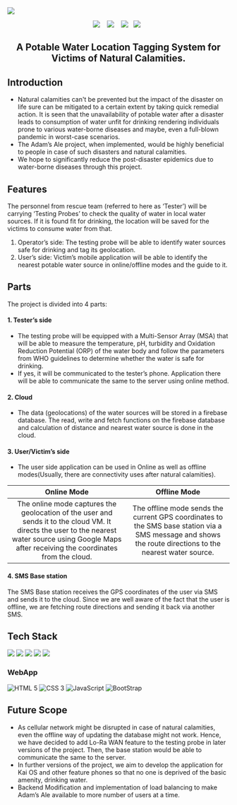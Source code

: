 <img src="https://github.com/IdealisticINTJ/Adam-Ale-WebApp/blob/main/banner.png">
<p align="center">
  <img src="https://img.shields.io/badge/arduino%20-%2343853D.svg?&style=for-the-badge&logo=arduino&logoColor=white" />&nbsp;&nbsp;&nbsp;
  <img src="https://img.shields.io/badge/firebase%20-%2300D9FF.svg?&style=for-the-badge&logo=firebase&logoColor=white" />&nbsp;&nbsp;&nbsp;
  <img src="https://img.shields.io/badge/flutter%20-%231572B6.svg?&style=for-the-badge&logo=flutter&logoColor=white" />&nbsp;&nbsp;
  <img src="https://img.shields.io/badge/microsft azure%20-%231572B6.svg?&style=for-the-badge&logo=azure&logoColor=white" />&nbsp;&nbsp;
</p>
<h2 align="center"><b><bold>A Potable Water Location Tagging System for Victims of Natural Calamities.</b></h3>



## Introduction 
- Natural calamities can't be prevented but the impact of the disaster on life sure can be mitigated to a certain extent by taking quick remedial action.  It is seen that the unavailability of potable water after a disaster leads to consumption of water unfit for drinking rendering individuals prone to various water-borne diseases and maybe, even a full-blown pandemic in worst-case scenarios.
- The Adam’s Ale project, when implemented, would be highly beneficial to people in case of such disasters and natural calamities.
- We hope to significantly reduce the post-disaster epidemics due to water-borne diseases through this project.

## Features
The personnel from rescue team (referred to here as ‘Tester’) will be carrying ‘Testing Probes’ to check the quality of water in local water sources. If it is found fit for drinking, the location will be saved for the victims to consume water from that.

1. Operator’s side: 
The testing probe will be able to identify water sources safe for drinking and tag its geolocation.
2. User’s side: 
Victim’s mobile application will be able to identify the nearest potable water source in online/offline modes and the guide to it.


## Parts
The project is divided into 4 parts:
#### 1. Tester’s side
- The testing probe will be equipped with a Multi-Sensor Array (MSA) that will be able to measure the temperature, pH, turbidity and Oxidation Reduction Potential (ORP) of the water body and follow the parameters from WHO guidelines to determine whether the water is safe for drinking.
- If yes, it will be communicated to the tester’s phone. Application there will be able to communicate the same to the server using online method. 
#### 2. Cloud
- The data (geolocations) of the water sources will be stored in a firebase database. The read, write and fetch functions on the firebase database and calculation of distance and nearest water source is done in the cloud.
#### 3. User/Victim’s side
- The user side application can be used in Online as well as offline modes(Usually, there are connectivity uses after natural calamities).

|  Online Mode                                         |                            Offline Mode      |                         
|:----------------------------------------------------:|:--------------------------------------------:|
| The online mode captures the geolocation of the user and sends it to the cloud VM. It directs the user to the nearest water source using Google Maps after receiving  the coordinates from the cloud.| The offline mode sends the current GPS coordinates to the SMS base station via a SMS message and shows the route directions to the nearest water source.|  


#### 4. SMS Base station
The SMS Base station receives the GPS coordinates of the user via SMS and sends it to the cloud. Since we are well aware of the fact that the user is offline, we are fetching route directions and sending it back via another SMS.

## Tech Stack
![](https://www.arduino.cc/en/uploads/Trademark/ArduinoCommunityLogo.png)
![](https://firebase.google.com/downloads/brand-guidelines/PNG/logo-built_white.png)
![](https://flutter.dev/assets/flutter-lockup-1caf6476beed76adec3c477586da54de6b552b2f42108ec5bc68dc63bae2df75.png)
![](https://www.equinix.com/contentAsset/raw-data/0fce45a2-82a8-430a-b7fa-03c973263939/fileAsset?language_id=1)
![](https://www.mapmyindia.com/blog/wp-content/uploads/2010/09/mapmyindia-logo.jpg)

### WebApp
![HTML 5](https://img.shields.io/badge/html5%20-%23E34F26.svg?&style=for-the-badge&logo=html5&logoColor=white) 
![CSS 3](https://img.shields.io/badge/css3%20-%231572B6.svg?&style=for-the-badge&logo=css3&logoColor=white) 
![JavaScript](https://img.shields.io/badge/javascript%20-%23323330.svg?&style=for-the-badge&logo=javascript&logoColor=%23F7DF1E) 
![BootStrap](https://img.shields.io/badge/bootstrap%20-%23323330.svg?&style=for-the-badge&logo=bootstrap&logoColor=white)

## Future Scope
- As cellular network might be disrupted in case of natural calamities, even the offline way of updating the database might not work. Hence, we have decided to add Lo-Ra WAN feature to the testing probe in later versions of the project. 
Then, the base station would be able to communicate the same to the server.
- In further versions of the project, we aim to develop the application for Kai OS and other feature phones so that no one is deprived of the basic amenity, drinking water.
- Backend Modification and implementation of load balancing to make Adam’s Ale available to more number of users at a time.
